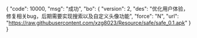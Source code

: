 {
    "code": 10000,
    "msg": "成功",
    "bo": {
        "version": 2,
        "des": "优化用户体验，修复相关bug，后期需要实现搜索以及自定义头像功能",
        "force": "N",
        "url": "https://raw.githubusercontent.com/xzg8023/Resource/safe/safe_0.1.apk"
    }
}
